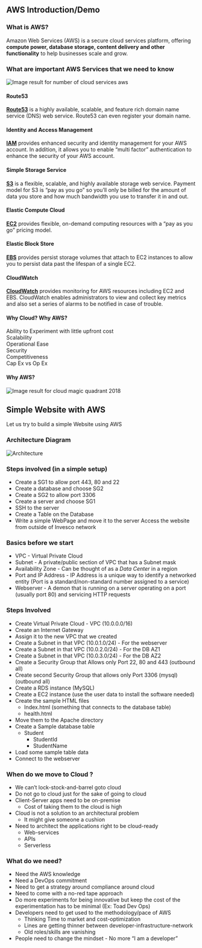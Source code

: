 ## AWS Introduction/Demo

### What is AWS?

Amazon Web Services (AWS) is a secure cloud services platform, offering **compute power, database storage, content delivery and other functionality** to help businesses scale and grow.


### What are important AWS Services that we need to know 

![Image result for number of cloud services aws](http://www.cyberphoton.com/wp-content/uploads/2016/02/aws-cloud-computing.jpg)

#### Route53

[**Route53**](http://aws.amazon.com/route53)  is a highly available, scalable, and feature rich domain name service (DNS) web service. Route53 can even register your domain name.

#### Identity and Access Management

[**IAM**](http://aws.amazon.com/iam/)  provides enhanced security and identity management for your AWS account. In addition, it allows you to enable “multi factor” authentication to enhance the security of your AWS account.

#### Simple Storage Service

[**S3**](http://aws.amazon.com/s3/)  is a flexible, scalable, and highly available storage web service. Payment model for S3 is “pay as you go” so you’ll only be billed for the amount of data you store and how much bandwidth you use to transfer it in and out.

#### Elastic Compute Cloud

[**EC2**](http://aws.amazon.com/ec2/)   provides flexible, on-demand computing resources with a “pay as you go” pricing model. 

#### Elastic Block Store

[**EBS**](http://aws.amazon.com/ebs/)  provides persist storage volumes that attach to EC2 instances to allow you to persist data past the lifespan of a single EC2. 

#### CloudWatch

[**CloudWatch**](http://aws.amazon.com/cloudwatch/)  provides monitoring for AWS resources including EC2 and EBS. CloudWatch enables administrators to view and collect key metrics and also set a series of alarms to be notified in case of trouble.

#### Why Cloud? Why AWS? 
Ability to Experiment with little upfront cost<br>
Scalability<br>
Operational Ease<br>
Security<br>
Competitiveness<br>
Cap Ex vs Op Ex<br>

#### Why AWS?
![Image result for cloud magic quadrant 2018](https://regmedia.co.uk/2018/05/29/gartner_iaas_mq_2018_supplied.jpg)

## Simple Website with AWS
Let us try to build a simple Website using AWS

### Architecture Diagram
![Architecture](https://s3.ap-south-1.amazonaws.com/nkamatam/WebServer.jpg)

### Steps involved (in a simple setup)
* Create a SG1 to allow port 443, 80 and 22
* Create a database and choose SG2
* Create a SG2 to allow port 3306
* Create a server and choose SG1
* SSH to the server
* Create a Table on the Database
* Write a simple WebPage and move it to the server
Access the website from outside of Invesco network



### Basics before we start
* VPC - Virtual Private Cloud
* Subnet - A private/public section of VPC that has a Subnet mask
*  Availability Zone - Can be thought of as  a _Data Center_ in a region
* Port and IP Address -  IP Address is a unique way to identify a networked entity (Port is a standard/non-standard number assigned to a service)
* Webserver - A demon that is running on a server operating on a port (usually port 80) and servicing HTTP requests 

### Steps Involved 
* Create Virtual Private Cloud - VPC (10.0.0.0/16)
* Create an Internet Gateway
* Assign it to the new VPC that we created
* Create a Subnet in that VPC (10.0.1.0/24) - For the webserver
* Create a Subnet in that VPC (10.0.2.0/24) - For the DB AZ1
* Create a Subnet in that VPC (10.0.3.0/24) - For the DB AZ2
* Create a Security Group that Allows only Port 22, 80 and 443 (outbound all)
* Create second Security Group that allows only Port 3306 (mysql) (outbound all)
* Create a RDS instance (MySQL)
* Create a EC2 instance  (use the user data to install the software needed)
* Create the sample HTML files 
	* Index.html (something that connects to the database table)
	* health.html
* Move them to the Apache directory
* Create a Sample database table
	* Student 
		* StudentId
		* StudentName
* Load some sample table data
*  Connect to the webserver

### When do we move to Cloud ?
 
* We can’t lock-stock-and-barrel goto cloud
* Do not go to cloud just for the sake of going to cloud  
* Client-Server apps need to be on-premise
	* Cost of taking them to the cloud is high
 * Cloud is not a solution to an architectural problem
	 * It might give someone a cushion
 * Need to architect the applications right to be cloud-ready
	* Web-services
	* APIs
	* Serverless
### What do we need?
* Need the AWS knowledge
* Need a DevOps commitment 
* Need to get a strategy around compliance around cloud
* Need to come with a no-red tape approach
* Do more experiments for being innovative but keep the cost of the experimentation has to be minimal (Ex: Toad Dev Ops)
* Developers need to get used to the methodology/pace of AWS
    * Thinking Time to market and cost-optimization
    * Lines are getting thinner between developer-infrastructure-network
    * Old roles/skills are vanishing
* People need to change the mindset - No more “I am a developer”




<!--stackedit_data:
eyJoaXN0b3J5IjpbMTgyMTc0MTcwNSwtMTY5MDgxNTU2MCwtMT
g3Njg0OTg4Nyw0MjA0MDg3OTYsLTgwMjEwMDMwMCwtNjU2Nzc0
NTE0LDE2NTMwNTQ5MzMsLTEwNzIyMjk0OSwxNjAyNDkxMDQ3LC
0zNDQ1Nzk2NDksLTU3NDE5MTE2MSwtMjEwMzI5ODE3MywtMjkz
NDIwMjM5LDc5OTQxOTAxOCwyNDcwNDMxMzQsMTk5MDk1NDM5OS
wtMTA1NzI1MDA0LC0xMzE2NTAxMzhdfQ==
-->